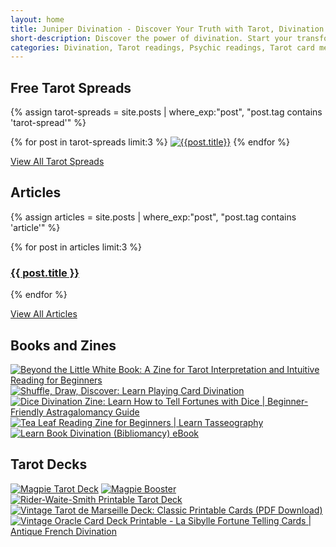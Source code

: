 ```yaml
---
layout: home
title: Juniper Divination - Discover Your Truth with Tarot, Divination & Witchcraft Supplies 
short-description: Discover the power of divination. Start your transformative tarot journey with Juniper Divination.
categories: Divination, Tarot readings, Psychic readings, Tarot card meanings, Spiritual guidance, Fortune telling, Tarot card decks, Tarot card interpretations, Psychic services, Online tarot readings, Intuitive readings, Oracle cards, Tarot reading online, Tarot spreads, Psychic insights, Love tarot readings, Career tarot readings, Tarot reader profiles, Tarot blog, Divination tools
---
```


## Free Tarot Spreads
{% assign tarot-spreads = site.posts | where_exp:"post",
"post.tag contains 'tarot-spread'" %}
<div class="gallery tarot-gallery">
{% for post in tarot-spreads limit:3 %}
  <a href="{{ post.url }}"><img src="/assets/img/tarot-spread/thumbs/{{post.img}}" alt="{{post.title}}"></a>
{% endfor %}
<p class="gallery-link"><a href="/free-tarot-spreads">View All Tarot Spreads</a></p>
</div>


## Articles
{% assign articles = site.posts | where_exp:"post",
"post.tag contains 'article'" %}
<div class="gallery article-gallery">
{% for post in articles limit:3 %}
<a href="{{ post.url }}">
 <div class="article" style="background-image:url(/assets/img/article/{{post.img}});">
    <div class="white-overlay">
      <h3>
        {{ post.title }}
      </h3>
    </div>
  </div>
</a>
{% endfor %}
<p class="gallery-link"><a href="/articles">View All Articles</a></p>
</div>

## Books and Zines
<div class="gallery">
  <a href="https://ko-fi.com/s/f24c63dba8"><img src="/assets/img/zines/beyond-the-little-white-book-zine.jpg" alt="Beyond the Little White Book: A Zine for Tarot Interpretation and Intuitive Reading for Beginners"></a>
  <a href="https://ko-fi.com/s/95f9c29692"><img src="/assets/img/zines/playing-card-divination-zine.jpg" alt="Shuffle, Draw, Discover: Learn Playing Card Divination"></a>
  <a href="https://ko-fi.com/s/ff7d47ded3"><img src="/assets/img/zines/dice-divination-zine.jpg" alt="Dice Divination Zine: Learn How to Tell Fortunes with Dice | Beginner-Friendly Astragalomancy Guide"></a>
  <a href="https://ko-fi.com/s/16c793f6af"><img src="/assets/img/zines/tea-leaf-reading-zine.jpg" alt="Tea Leaf Reading Zine for Beginners | Learn Tasseography"></a>
  <a href="https://ko-fi.com/s/71bb6a9240"><img src="/assets/img/zines/bibliomancy-ebook.jpg" alt="Learn Book Divination (Bibliomancy) eBook"></a>
  
</div>

<!-- ## Tarot Spreads
<div class="gallery">
{% for post in tarot-spreads limit:3 %}
  <a href="{{ post.url }}"><img src="/assets/img/tarot-spread/thumbs/{{post.img}}" alt="{{post.title}}"></a>
{% endfor %}
<p class="gallery-link"><a href="/free-tarot-spreads">View All Tarot Spreads</a></p>
</div> -->

## Tarot Decks
<div class="gallery">
  <a href="https://juniperdivination.etsy.com/listing/1288443302"><img src="/assets/img/tarot-decks/magpie-tarot-deck.jpg" alt="Magpie Tarot Deck"></a>
  <a href="https://juniperdivination.etsy.com/listing/1320932639"><img src="/assets/img/tarot-decks/magpie-tarot-booster-pack.jpg" alt="Magpie Booster"></a>
  <a href="https://ko-fi.com/s/5f1138f832"><img src="/assets/img/tarot-decks/rider-waite-smith-digital-tarot-deck.jpg" alt="Rider-Waite-Smith Printable Tarot Deck"></a>
  <a href="https://ko-fi.com/s/522351405d"><img src="/assets/img/tarot-decks/ancien-tarot-de-marseille-digital-tarot-deck.jpg" alt="Vintage Tarot de Marseille Deck: Classic Printable Cards (PDF Download)"></a>
  <a href="https://ko-fi.com/s/1dfb630559"><img src="/assets/img/tarot-decks/la-sibylle-des-salons-digital-deck.jpg" alt="Vintage Oracle Card Deck Printable - La Sibylle Fortune Telling Cards | Antique French Divination "></a>
</div>